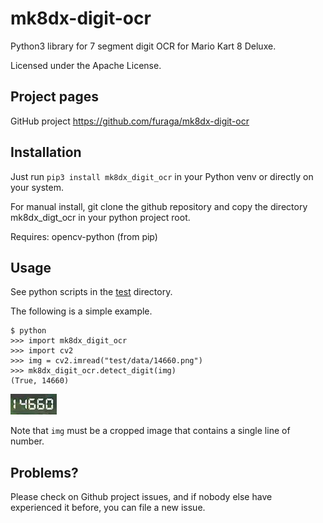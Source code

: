# mk8dx-digit-ocr

Python3 library for 7 segment digit OCR for Mario Kart 8 Deluxe.

Licensed under the Apache License.

## Project pages

GitHub project https://github.com/furaga/mk8dx-digit-ocr

## Installation

Just run `pip3 install mk8dx_digit_ocr` in your Python venv or directly on your system.

For manual install, git clone the github repository and copy the directory mk8dx_digt_ocr in your python project root.

Requires: opencv-python (from pip)

## Usage

See python scripts in the [test](https://github.com/furaga/mk8dx-digit-ocr/tree/master/test) directory.

The following is a simple example.

```
$ python
>>> import mk8dx_digit_ocr
>>> import cv2
>>> img = cv2.imread("test/data/14660.png")
>>> mk8dx_digit_ocr.detect_digit(img)
(True, 14660)
```

<img src="https://raw.githubusercontent.com/furaga/mk8dx-digit-ocr/master/doc/14660.png">

Note that `img` must be a cropped image that contains a single line of number. 

## Problems?

Please check on Github project issues, and if nobody else have experienced it before, you can file a new issue.